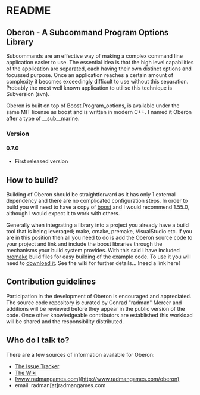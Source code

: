 

# README #

## Oberon - A Subcommand Program Options Library ##

Subcommands are an effective way of making a complex command line application easier to use. The essential idea is that the high level capabilities of the application are separated, each having their own distinct options and focussed purpose. Once an application reaches a certain amount of complexity it becomes exceedingly difficult to use without this separation.  Probably the most well known application to utilise this technique is Subversion (svn).

Oberon is built on top of Boost.Program_options, is available under the same MIT license as boost and is written in modern C++. I named it Oberon after a type of __sub__marine.

### Version ###


#### 0.7.0 ####

* First released version


## How to build? ##

Building of Oberon should be straightforward as it has only 1 external dependency and there are no complicated configuration steps. In order to build you will need to have a copy of [boost](http://www.boost.org) and I would recommend 1.55.0, although I would expect it to work with others. 

Generally when integrating a library into a project you already have a build tool that is being leveraged; make, cmake, premake, VisualStudio etc. If you are in this position then all you need to do is add the Oberon source code to your project and link and include the boost libraries through the mechanisms your build system provides. With this said I have included [premake](http://industriousone.com/what-premake) build files for easy building of the example code. To use it you will need to [download it](http://sourceforge.net/projects/premake/). See the wiki for further details... !need a link here!

## Contribution guidelines ##

Participation in the development of Oberon is encouraged and appreciated. The source code repository is curated by Conrad "radman" Mercer and additions will be reviewed before they appear in the public version of the code. Once other knowledgeable contributors are established this workload will be shared and the responsibility distributed.

## Who do I talk to? ##

There are a few sources of information available for Oberon:

+ [The Issue Tracker](https://bitbucket.org/radman/oberon/issues?status=new&status=open)
+ [The Wiki](https://bitbucket.org/radman/oberon/wiki/Home)
+ [www.radmangames.com](http://www.radmangames.com/oberon)
+ email: radman\[at\]radmangames.com
